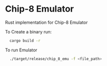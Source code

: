 # Chip-8 Emulator

Rust implementation for Chip-8 Emulator

To Create a binary run:

```bash
  cargo build -r

```

To run Emulator

```bash
  ./target/release/chip_8_emu -f <file_path>
```

